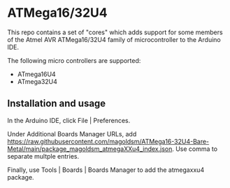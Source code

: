 ATMega16/32U4
=======

This repo contains a set of "cores" which adds support for some members of the Atmel AVR ATMega16/32U4 family of microcontroller to the Arduino IDE.

The following micro controllers are supported:

- ATmega16U4
- ATmega32U4

Installation and usage
----------------------

In the Arduino IDE, click File | Preferences.

Under Additional Boards Manager URLs, add https://raw.githubusercontent.com/magoldsm/ATMega16-32U4-Bare-Metal/main/package_magoldsm_atmegaXXu4_index.json.  Use comma to separate multple entries.

Finally, use Tools | Boards | Boards Manager to add the atmegaxxu4 package.
